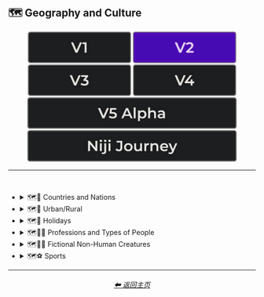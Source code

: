 <h2>🗺 Geography and Culture</h2>

<div align="center">

[<img src="/Images/Repo_Parts/Buttons/Version_Buttons/button_version_V1_inactive.webp?raw=true" alt="MidJourney V1" height="64" />](/Pages/MJ_V1/Style_Pages/Sphere/Geography_and_Culture.md)
[<img src="/Images/Repo_Parts/Buttons/Version_Buttons/button_version_V2_active.webp?raw=true" alt="MidJourney V2" height="64" />](/Pages/MJ_V2/Style_Pages/Sphere/Geography_and_Culture.md)
[<img src="/Images/Repo_Parts/Buttons/Version_Buttons/button_version_V3_inactive.webp?raw=true" alt="MidJourney V3" height="64" />](/Pages/MJ_V3/Style_Pages/Sphere/Geography_and_Culture.md)
[<img src="/Images/Repo_Parts/Buttons/Version_Buttons/button_version_V4_inactive.webp?raw=true" alt="MidJourney V4" height="64" />](/Pages/MJ_V4/Style_Pages/Just_The_Style/Geography_and_Culture.md)
<br>
[<img src="/Images/Repo_Parts/Buttons/Version_Buttons/button_version_V5_Alpha_inactive_half.webp?raw=true" alt="MidJourney V5" height="64" />](/Pages/MJ_V5/Style_Pages/Just_The_Style/Geography_and_Culture.md)
[<img src="/Images/Repo_Parts/Buttons/Version_Buttons/button_version_niji_inactive_half.webp?raw=true" alt="Niji Journey" height="64" />](/Pages/Niji_Journey/Style_Pages/Geography_and_Culture.md)

</div>

<hr>
<br>


- <details><summary>🗺🎌 Countries and Nations</summary><p><div align="center">

	| Country | Nation |
	| :-: | :-: |
	| <img src="/Images/MJ_V2/MidJourney_Styles_(sphere)/Wave_13/sphere_Country.webp?raw=true" width="256" /> | <img src="/Images/MJ_V2/MidJourney_Styles_(sphere)/Wave_13/sphere_Nation.webp?raw=true" width="256" /> |
	
	<br>

	| American-Style | American Realism |
	| :-: | :-: |
	| <img src="/Images/MJ_V2/MidJourney_Styles_(sphere)/Wave_9/sphere_American-Style.webp?raw=true" width="256" /> | <img src="/Images/MJ_V2/MidJourney_Styles_(sphere)/sphere_americanrealism.webp?raw=true" width="256" /> |

	<br>

	| Canadian-Style | Canadian Realism |
	| :-: | :-: |
	| <img src="/Images/MJ_V2/MidJourney_Styles_(sphere)/Wave_9/sphere_Canadian-Style.webp?raw=true" width="256" /> | <img src="/Images/MJ_V2/MidJourney_Styles_(sphere)/Wave_9/sphere_Canadian_Realism.webp?raw=true" width="256" /> |

	<br>

	| Europunk |
	| :-: |
	| <img src="/Images/MJ_V2/MidJourney_Styles_(sphere)/Wave_10/sphere_Europunk.webp?raw=true" width="256" /> |

	<br>

	| Brazilian-Style | Brazilian Realism |
	| :-: | :-: |
	| <img src="/Images/MJ_V2/MidJourney_Styles_(sphere)/Wave_9/sphere_Brazilian-Style.webp?raw=true" width="256" /> | <img src="/Images/MJ_V2/MidJourney_Styles_(sphere)/Wave_9/sphere_Brazilian_Realism.webp?raw=true" width="256" /> |

	<br>

	| Incan | Tiwanaku |
	| :-: | :-: |
	| <img src="/Images/MJ_V2/MidJourney_Styles_(sphere)/Wave_14/sphere_Incan.webp?raw=true" width="256" /> | <img src="/Images/MJ_V2/MidJourney_Styles_(sphere)/Wave_14/sphere_Tiwanaku.webp?raw=true" width="256" /> |
	
	<br>

	| Mexican-Style | Mexican Realism |
	| :-: | :-: |
	| <img src="/Images/MJ_V2/MidJourney_Styles_(sphere)/Wave_9/sphere_Mexican-Style.webp?raw=true" width="256" /> | <img src="/Images/MJ_V2/MidJourney_Styles_(sphere)/Wave_9/sphere_Mexican_Realism.webp?raw=true" width="256" /> |

	<br>

	| African-Style | African Realism |
	| :-: | :-: |
	| <img src="/Images/MJ_V2/MidJourney_Styles_(sphere)/Wave_9/sphere_African-Style.webp?raw=true" width="256" /> | <img src="/Images/MJ_V2/MidJourney_Styles_(sphere)/Wave_9/sphere_African_Realism.webp?raw=true" width="256" /> |

	<br>

	| Mali | Benin |
	| :-: | :-: |
	| <img src="/Images/MJ_V2/MidJourney_Styles_(sphere)/Wave_14/sphere_Mali.webp?raw=true" width="256" /> | <img src="/Images/MJ_V2/MidJourney_Styles_(sphere)/Wave_14/sphere_Benin.webp?raw=true" width="256" /> |
	
	<br>

	| Australian-Style | Australian Realism |
	| :-: | :-: |
	| <img src="/Images/MJ_V2/MidJourney_Styles_(sphere)/Wave_9/sphere_Australian-Style.webp?raw=true" width="256" /> | <img src="/Images/MJ_V2/MidJourney_Styles_(sphere)/Wave_9/sphere_Australian_Realism.webp?raw=true" width="256" /> |

	<br>

	| Spanish-Style | Spanish Realism |
	| :-: | :-: |
	| <img src="/Images/MJ_V2/MidJourney_Styles_(sphere)/Wave_9/sphere_Spanish-Style.webp?raw=true" width="256" /> | <img src="/Images/MJ_V2/MidJourney_Styles_(sphere)/Wave_9/sphere_Spanish_Realism.webp?raw=true" width="256" /> |

	<br>

	| French-Style | French Realism |
	| :-: | :-: |
	| <img src="/Images/MJ_V2/MidJourney_Styles_(sphere)/Wave_9/sphere_French-Style.webp?raw=true" width="256" /> | <img src="/Images/MJ_V2/MidJourney_Styles_(sphere)/Wave_9/sphere_French_Realism.webp?raw=true" width="256" /> |

	<br>

	| Italian-Style | Italian Realism |
	| :-: | :-: |
	| <img src="/Images/MJ_V2/MidJourney_Styles_(sphere)/Wave_9/sphere_Italian-Style.webp?raw=true" width="256" /> | <img src="/Images/MJ_V2/MidJourney_Styles_(sphere)/Wave_9/sphere_Italian_Realism.webp?raw=true" width="256" /> |

	<br>

	| Turkish-Style | Turkish Realism |
	| :-: | :-: |
	| <img src="/Images/MJ_V2/MidJourney_Styles_(sphere)/Wave_9/sphere_Turkish-Style.webp?raw=true" width="256" /> | <img src="/Images/MJ_V2/MidJourney_Styles_(sphere)/Wave_9/sphere_Turkish_Realism.webp?raw=true" width="256" /> |

	<br>

	| British-Style | British Realism |
	| :-: | :-: |
	| <img src="/Images/MJ_V2/MidJourney_Styles_(sphere)/Wave_9/sphere_British-Style.webp?raw=true" width="256" /> | <img src="/Images/MJ_V2/MidJourney_Styles_(sphere)/Wave_9/sphere_British_Realism.webp?raw=true" width="256" /> |

	<br>

	| German-Style | German Realism | German Romanticism |
	| :-: | :-: | :-: |
	| <img src="/Images/MJ_V2/MidJourney_Styles_(sphere)/Wave_9/sphere_German-Style.webp?raw=true" width="256" /> | <img src="/Images/MJ_V2/MidJourney_Styles_(sphere)/Wave_9/sphere_German_Realism.webp?raw=true" width="256" /> | <img src="/Images/MJ_V2/MidJourney_Styles_(sphere)/sphere_German_Romanticism.webp?raw=true" width="256" /> |

	<br>

	| Greek-Style | Greek Realism | Greek Icon |
	| :-: | :-: | :-: |
	| <img src="/Images/MJ_V2/MidJourney_Styles_(sphere)/Wave_9/sphere_Greek-Style.webp?raw=true" width="256" /> | <img src="/Images/MJ_V2/MidJourney_Styles_(sphere)/Wave_9/sphere_Greek_Realism.webp?raw=true" width="256" /> | <img src="/Images/MJ_V2/MidJourney_Styles_(sphere)/Wave_12/sphere_Greek_Icon.webp?raw=true" width="256" /> |

	<br>

	| Greek Mythology | Greek God | Greek Goddess |
	| :-: | :-: | :-: |
	| <img src="/Images/MJ_V2/MidJourney_Styles_(sphere)/Wave_12/sphere_Greek_Mythology.webp?raw=true" width="256" /> | <img src="/Images/MJ_V2/MidJourney_Styles_(sphere)/Wave_12/sphere_Greek_God.webp?raw=true" width="256" /> | <img src="/Images/MJ_V2/MidJourney_Styles_(sphere)/Wave_12/sphere_Greek_Goddess.webp?raw=true" width="256" /> |
	
	<br>

	| Polish-Style | Polish Realism |
	| :-: | :-: |
	| <img src="/Images/MJ_V2/MidJourney_Styles_(sphere)/Wave_9/sphere_Polish-Style.webp?raw=true" width="256" /> | <img src="/Images/MJ_V2/MidJourney_Styles_(sphere)/Wave_9/sphere_Polish_Realism.webp?raw=true" width="256" /> |

	<br>

	| Hungarian-Style | Hungarian Realism |
	| :-: | :-: |
	| <img src="/Images/MJ_V2/MidJourney_Styles_(sphere)/Wave_9/sphere_Hungarian-Style.webp?raw=true" width="256" /> | <img src="/Images/MJ_V2/MidJourney_Styles_(sphere)/Wave_9/sphere_Hungarian_Realism.webp?raw=true" width="256" /> |

	<br>

	| Swiss-Style | Swiss Realism |
	| :-: | :-: |
	| <img src="/Images/MJ_V2/MidJourney_Styles_(sphere)/Wave_9/sphere_Swiss-Style.webp?raw=true" width="256" /> | <img src="/Images/MJ_V2/MidJourney_Styles_(sphere)/Wave_9/sphere_Swiss_Realism.webp?raw=true" width="256" /> |

	<br>

	| Swedish-Style | Swedish Realism |
	| :-: | :-: |
	| <img src="/Images/MJ_V2/MidJourney_Styles_(sphere)/Wave_9/sphere_Swedish-Style.webp?raw=true" width="256" /> | <img src="/Images/MJ_V2/MidJourney_Styles_(sphere)/Wave_9/sphere_Swedish_Realism.webp?raw=true" width="256" /> |

	<br>

	| Irish-Style | Irish Realism |
	| :-: | :-: |
	| <img src="/Images/MJ_V2/MidJourney_Styles_(sphere)/Wave_9/sphere_Irish-Style.webp?raw=true" width="256" /> | <img src="/Images/MJ_V2/MidJourney_Styles_(sphere)/Wave_9/sphere_Irish_Realism.webp?raw=true" width="256" /> |

	<br>

	| Roman-Style | Roman Realism | Roman Icon |
	| :-: | :-: | :-: |
	| <img src="/Images/MJ_V2/MidJourney_Styles_(sphere)/Wave_9/sphere_Roman-Style.webp?raw=true" width="256" /> | <img src="/Images/MJ_V2/MidJourney_Styles_(sphere)/Wave_9/sphere_Roman_Realism.webp?raw=true" width="256" /> | <img src="/Images/MJ_V2/MidJourney_Styles_(sphere)/Wave_12/sphere_Roman_Icon.webp?raw=true" width="256" /> |

	<br>

	| Roman Mythology | Roman God | Roman Goddess |
	| :-: | :-: | :-: |
	| <img src="/Images/MJ_V2/MidJourney_Styles_(sphere)/Wave_12/sphere_Roman_Mythology.webp?raw=true" width="256" /> | <img src="/Images/MJ_V2/MidJourney_Styles_(sphere)/Wave_12/sphere_Roman_God.webp?raw=true" width="256" /> | <img src="/Images/MJ_V2/MidJourney_Styles_(sphere)/Wave_12/sphere_Roman_Goddess.webp?raw=true" width="256" /> |
	
	<br>

	| Dominican-Style | Dominican Realism |
	| :-: | :-: |
	| <img src="/Images/MJ_V2/MidJourney_Styles_(sphere)/Wave_9/sphere_Dominican-Style.webp?raw=true" width="256" /> | <img src="/Images/MJ_V2/MidJourney_Styles_(sphere)/Wave_9/sphere_Dominican_Realism.webp?raw=true" width="256" /> |

	<br>

	| Chinese-Style | Chinese Realism |
	| :-: | :-: |
	| <img src="/Images/MJ_V2/MidJourney_Styles_(sphere)/Wave_9/sphere_Chinese-Style.webp?raw=true" width="256" /> | <img src="/Images/MJ_V2/MidJourney_Styles_(sphere)/Wave_9/sphere_Chinese_Realism.webp?raw=true" width="256" /> |

	<br>

	| Tang Dynasty | Timurid |
	| :-: | :-: |
	| <img src="/Images/MJ_V2/MidJourney_Styles_(sphere)/Wave_14/sphere_Tang_Dynasty.webp?raw=true" width="256" /> | <img src="/Images/MJ_V2/MidJourney_Styles_(sphere)/Wave_14/sphere_Timurid.webp?raw=true" width="256" /> |

	<br>

	| Japanese | Taisho Period |
	| :-: | :-: |
	| <img src="/Images/MJ_V2/MidJourney_Styles_(sphere)/Wave_14/sphere_Japanese.webp?raw=true" width="256" /> | <img src="/Images/MJ_V2/MidJourney_Styles_(sphere)/Wave_14/sphere_Taisho_Period.webp?raw=true" width="256" /> |

	<br>

	| Japanese-Style | Japanese Realism | Japonism |
	| :-: | :-: | :-: |
	| <img src="/Images/MJ_V2/MidJourney_Styles_(sphere)/Wave_9/sphere_Japanese-Style.webp?raw=true" width="256" /> | <img src="/Images/MJ_V2/MidJourney_Styles_(sphere)/Wave_9/sphere_Japanese_Realism.webp?raw=true" width="256" /> | <img src="/Images/MJ_V2/MidJourney_Styles_(sphere)/sphere_japonism.webp?raw=true" width="256" /> |

	<br>

	| Ukrainian-Style | Ukrainian Realism |
	| :-: | :-: |
	| <img src="/Images/MJ_V2/MidJourney_Styles_(sphere)/Wave_9/sphere_Ukrainian-Style.webp?raw=true" width="256" /> | <img src="/Images/MJ_V2/MidJourney_Styles_(sphere)/Wave_9/sphere_Ukrainian_Realism.webp?raw=true" width="256" /> |

	<br>

	| Indonesian-Style | Indonesian Realism |
	| :-: | :-: |
	| <img src="/Images/MJ_V2/MidJourney_Styles_(sphere)/Wave_9/sphere_Indonesian-Style.webp?raw=true" width="256" /> | <img src="/Images/MJ_V2/MidJourney_Styles_(sphere)/Wave_9/sphere_Indonesian_Realism.webp?raw=true" width="256" /> |

	<br>

	| Balinese | Tibetan | Khmer |
	| :-: | :-: | :-: |
	| <img src="/Images/MJ_V2/MidJourney_Styles_(sphere)/Wave_14/sphere_Balinese.webp?raw=true" width="256" /> | <img src="/Images/MJ_V2/MidJourney_Styles_(sphere)/Wave_14/sphere_Tibetan.webp?raw=true" width="256" /> | <img src="/Images/MJ_V2/MidJourney_Styles_(sphere)/Wave_14/sphere_Khmer.webp?raw=true" width="256" /> |
	
	<br>
	
	| Thai | Bagan |
	| :-: | :-: |
	| <img src="/Images/MJ_V2/MidJourney_Styles_(sphere)/Wave_14/sphere_Thai.webp?raw=true" width="256" /> | <img src="/Images/MJ_V2/MidJourney_Styles_(sphere)/Wave_14/sphere_Bagan.webp?raw=true" width="256" /> |
	
	<br>

	| Indian-Style | Indian Realism |
	| :-: | :-: |
	| <img src="/Images/MJ_V2/MidJourney_Styles_(sphere)/Wave_9/sphere_Indian-Style.webp?raw=true" width="256" /> | <img src="/Images/MJ_V2/MidJourney_Styles_(sphere)/Wave_9/sphere_Indian_Realism.webp?raw=true" width="256" /> |

	<br>

	| Bavarian |
	| :-: |
	| <img src="/Images/MJ_V2/MidJourney_Styles_(sphere)/Wave_14/sphere_Bavarian.webp?raw=true" width="256" /> |
	
	<br>
	
	| Minoan | Cycladic |
	| :-: | :-: |
	| <img src="/Images/MJ_V2/MidJourney_Styles_(sphere)/Wave_14/sphere_Minoan.webp?raw=true" width="256" /> | <img src="/Images/MJ_V2/MidJourney_Styles_(sphere)/Wave_14/sphere_Cycladic.webp?raw=true" width="256" /> |
	
	<br>
	
	| Puebloan | Armenian |
	| :-: | :-: |
	| <img src="/Images/MJ_V2/MidJourney_Styles_(sphere)/Wave_14/sphere_Puebloan.webp?raw=true" width="256" /> | <img src="/Images/MJ_V2/MidJourney_Styles_(sphere)/Wave_14/sphere_Armenian.webp?raw=true" width="256" /> |
	
	<br>

	| Russian-Style | Russian Realism |
	| :-: | :-: |
	| <img src="/Images/MJ_V2/MidJourney_Styles_(sphere)/Wave_9/sphere_Russian-Style.webp?raw=true" width="256" /> | <img src="/Images/MJ_V2/MidJourney_Styles_(sphere)/Wave_9/sphere_Russian_Realism.webp?raw=true" width="256" /> |

	<br>

	| Propaganda | American Propaganda | Soviet Propaganda |
	| :-: | :-: | :-: |
	| <img src="/Images/MJ_V2/MidJourney_Styles_(sphere)/Wave_9/sphere_Propaganda.webp?raw=true" width="256" /> | <img src="/Images/MJ_V2/MidJourney_Styles_(sphere)/Wave_9/sphere_American_Propaganda.webp?raw=true" width="256" /> | <img src="/Images/MJ_V2/MidJourney_Styles_(sphere)/Wave_9/sphere_Soviet_Propaganda.webp?raw=true" width="256" /> |

	<br>

	| Arabic | Caribbean | Mayan |
	| :-: | :-: | :-: |
	| <img src="/Images/MJ_V2/MidJourney_Styles_(sphere)/Wave_11/sphere_Arabic.webp?raw=true" width="256" /> | <img src="/Images/MJ_V2/MidJourney_Styles_(sphere)/Wave_11/sphere_Caribbean.webp?raw=true" width="256" /> | <img src="/Images/MJ_V2/MidJourney_Styles_(sphere)/Wave_12/sphere_Mayan.webp?raw=true" width="256" /> |

	<br>

	| Egyptian Art | Socialist Realism |
	| :-: | :-: |
	| <img src="/Images/MJ_V2/MidJourney_Styles_(sphere)/sphere_Egyptian_Art.webp?raw=true" width="256" /> | <img src="/Images/MJ_V2/MidJourney_Styles_(sphere)/sphere_socialistrealism.webp?raw=true" width="256" /> |


	<br>
	
	| Nordic Mythology |
	| :-: |
	| <img src="/Images/MJ_V2/MidJourney_Styles_(sphere)/sphere_Nordic_Mythology.webp?raw=true" width="256" /> |

	<br>
	
	| Victorian |
	| :-: |
	| <img src="/Images/MJ_V2/MidJourney_Styles_(sphere)/sphere_Victorian.webp?raw=true" width="256" /> |

	<br>

	| Byzantine | Byzantine Icon |
	| :-: | :-: |
	| <img src="/Images/MJ_V2/MidJourney_Styles_(sphere)/Wave_14/sphere_Byzantine.webp?raw=true" width="256" /> | <img src="/Images/MJ_V2/MidJourney_Styles_(sphere)/Wave_12/sphere_Byzantine_Icon.webp?raw=true" width="256" /> |

	<br>

	| Christian Icon |
	| :-: |
	| <img src="/Images/MJ_V2/MidJourney_Styles_(sphere)/Wave_12/sphere_Christian_Icon.webp?raw=true" width="256" /> |
	
  </div></p></details>


- <details><summary>🗺🌾 Urban/Rural</summary><p><div align="center">

	| Urban | Urbancore | Urban Exploration |
	| :-: | :-: | :-: |
	| <img src="/Images/MJ_V2/MidJourney_Styles_(sphere)/Wave_9/sphere_Urban.webp?raw=true" width="256" /> | <img src="/Images/MJ_V2/MidJourney_Styles_(sphere)/Wave_9/sphere_Urbancore.webp?raw=true" width="256" /> | <img src="/Images/MJ_V2/MidJourney_Styles_(sphere)/sphere_urbanexploration.webp?raw=true" width="256" /> |
	
	<br>
	
	| Rural | Ruralcore |
	| :-: | :-: |
	| <img src="/Images/MJ_V2/MidJourney_Styles_(sphere)/Wave_9/sphere_Rural.webp?raw=true" width="256" /> | <img src="/Images/MJ_V2/MidJourney_Styles_(sphere)/Wave_11/sphere_Ruralcore.webp?raw=true" width="256" /> |

	<br>

	| Adventurecore | Hikecore | Prairiecore |
	| :-: | :-: | :-: |
	| <img src="/Images/MJ_V2/MidJourney_Styles_(sphere)/Wave_9/sphere_Adventurecore.webp?raw=true" width="256" /> | <img src="/Images/MJ_V2/MidJourney_Styles_(sphere)/Wave_10/sphere_Hikecore.webp?raw=true" width="256" /> | <img src="/Images/MJ_V2/MidJourney_Styles_(sphere)/Wave_10/sphere_Prairiecore.webp?raw=true" width="256" /> |

	<br>

	| Farmcore | Countrycore | Villagecore |
	| :-: | :-: | :-: |
	| <img src="/Images/MJ_V2/MidJourney_Styles_(sphere)/Wave_9/sphere_Farmcore.webp?raw=true" width="256" /> | <img src="/Images/MJ_V2/MidJourney_Styles_(sphere)/Wave_9/sphere_Countrycore.webp?raw=true" width="256" /> | <img src="/Images/MJ_V2/MidJourney_Styles_(sphere)/Wave_9/sphere_Villagecore.webp?raw=true" width="256" /> |

	<br>

	| Tavernwave | Cabincore | Cottagecore |
	| :-: | :-: | :-: |
	| <img src="/Images/MJ_V2/MidJourney_Styles_(sphere)/Wave_9/sphere_Tavernwave.webp?raw=true" width="256" /> | <img src="/Images/MJ_V2/MidJourney_Styles_(sphere)/Wave_9/sphere_Cabincore.webp?raw=true" width="256" /> | <img src="/Images/MJ_V2/MidJourney_Styles_(sphere)/Wave_9/sphere_Cottagecore.webp?raw=true" width="256" /> |

	<br>
	
	| Hermitpunk |
	| :-: |
	| <img src="/Images/MJ_V2/MidJourney_Styles_(sphere)/Wave_10/sphere_Hermitpunk.webp?raw=true" width="256" /> |

  </div></p></details>


- <details><summary>🗺🎄 Holidays</summary><p><div align="center">

	| Holiday |
	| :-: |
	| <img src="/Images/MJ_V2/MidJourney_Styles_(sphere)/Wave_13/sphere_Holiday.webp?raw=true" width="256" /> |
	
	<br>

	| Christmas | Santa | Elf |
	| :-: | :-: | :-: |
	| <img src="/Images/MJ_V2/MidJourney_Styles_(sphere)/sphere_Christmas.webp?raw=true" width="256" /> | <img src="/Images/MJ_V2/MidJourney_Styles_(sphere)/Wave_12/sphere_Santa.webp?raw=true" width="256" /> | <img src="/Images/MJ_V2/MidJourney_Styles_(sphere)/Wave_12/sphere_Elf.webp?raw=true" width="256" /> |

	<br>

	| Halloween |
	| :-: |
	| <img src="/Images/MJ_V2/MidJourney_Styles_(sphere)/Wave_9/sphere_Halloween.webp?raw=true" width="256" /> |

  </div></p></details>


- <details><summary>🗺🐱‍👤 Professions and Types of People</summary><p><div align="center">

    | Boss | Master |
	| :-: | :-: |
	| <img src="/Images/MJ_V2/MidJourney_Styles_(sphere)/Wave_12/sphere_Boss.webp?raw=true" width="256" /> | <img src="/Images/MJ_V2/MidJourney_Styles_(sphere)/Wave_12/sphere_Master.webp?raw=true" width="256" /> |
	
	<br>

	| Police |
	| :-: |
	| <img src="/Images/MJ_V2/MidJourney_Styles_(sphere)/Wave_12/sphere_Police.webp?raw=true" width="256" /> |
	
	<br>

	| Warrior | Samurai | Samurai Warrior |
	| :-: | :-: | :-: |
	| <img src="/Images/MJ_V2/MidJourney_Styles_(sphere)/sphere_Warrior.webp?raw=true" width="256" /> | <img src="/Images/MJ_V2/MidJourney_Styles_(sphere)/Wave_12/sphere_Samurai.webp?raw=true" width="256" /> | <img src="/Images/MJ_V2/MidJourney_Styles_(sphere)/Wave_12/sphere_Samurai_Warrior.webp?raw=true" width="256" /> |

	<br>
	
	| Artist | Bard | Cleric |
	| :-: | :-: | :-: |
	| <img src="/Images/MJ_V2/MidJourney_Styles_(sphere)/Wave_13/sphere_Artist.webp?raw=true" width="256" /> | <img src="/Images/MJ_V2/MidJourney_Styles_(sphere)/sphere_Bard.webp?raw=true" width="256" /> | <img src="/Images/MJ_V2/MidJourney_Styles_(sphere)/sphere_Cleric.webp?raw=true" width="256" /> |

	<br>

	| Clownpunk | Clowncore |
	| :-: | :-: |
	| <img src="/Images/MJ_V2/MidJourney_Styles_(sphere)/Wave_9/sphere_Clownpunk.webp?raw=true" width="256" /> | <img src="/Images/MJ_V2/MidJourney_Styles_(sphere)/Wave_9/sphere_Clowncore.webp?raw=true" width="256" /> |

	<br>

    | Viking | Pilgrim |
    | :-: | :-: |
	| <img src="/Images/MJ_V2/MidJourney_Styles_(sphere)/Wave_12/sphere_Viking.webp?raw=true" width="256" /> 	| <img src="/Images/MJ_V2/MidJourney_Styles_(sphere)/Wave_12/sphere_Pilgrim.webp?raw=true" width="256" /> |
	
	<br>

	| Quarterback |
	| :-: |
	| <img src="/Images/MJ_V2/MidJourney_Styles_(sphere)/sphere_Quarterback.webp?raw=true" width="256" /> |
	
	<br>

	| Catholicpunk |
	| :-: |
	| <img src="/Images/MJ_V2/MidJourney_Styles_(sphere)/sphere_catholicpunk.webp?raw=true" width="256" /> |

	<br>

	| Poetcore | Scoutcore |
	| :-: | :-: |
	| <img src="/Images/MJ_V2/MidJourney_Styles_(sphere)/Wave_10/sphere_Poetcore.webp?raw=true" width="256" /> | <img src="/Images/MJ_V2/MidJourney_Styles_(sphere)/Wave_10/sphere_Scoutcore.webp?raw=true" width="256" /> |

	<br>

	| Kingcore | Princecore | Princesscore |
	| :-: | :-: | :-: |
	| <img src="/Images/MJ_V2/MidJourney_Styles_(sphere)/Wave_10/sphere_Kingcore.webp?raw=true" width="256" /> | <img src="/Images/MJ_V2/MidJourney_Styles_(sphere)/Wave_10/sphere_Princecore.webp?raw=true" width="256" /> | <img src="/Images/MJ_V2/MidJourney_Styles_(sphere)/Wave_10/sphere_Princesscore.webp?raw=true" width="256" /> |

	<br>
	
	| Royalcore | Knightcore |
	| :-: | :-: |
	| <img src="/Images/MJ_V2/MidJourney_Styles_(sphere)/Wave_9/sphere_Royalcore.webp?raw=true" width="256" /> | <img src="/Images/MJ_V2/MidJourney_Styles_(sphere)/Wave_9/sphere_Knightcore.webp?raw=true" width="256" /> |

	<br>

	| Roguecore | Villaincore |
	| :-: | :-: |
	| <img src="/Images/MJ_V2/MidJourney_Styles_(sphere)/Wave_10/sphere_Roguecore.webp?raw=true" width="256" /> | <img src="/Images/MJ_V2/MidJourney_Styles_(sphere)/Wave_9/sphere_Villaincore.webp?raw=true" width="256" /> |
	
	<br>
	
	| Kidcore | Tweencore | Grandparentcore |
	| :-: | :-: | :-: |
	| <img src="/Images/MJ_V2/MidJourney_Styles_(sphere)/Wave_10/sphere_Kidcore.webp?raw=true" width="256" /> | <img src="/Images/MJ_V2/MidJourney_Styles_(sphere)/Wave_10/sphere_Tweencore.webp?raw=true" width="256" /> | <img src="/Images/MJ_V2/MidJourney_Styles_(sphere)/Wave_10/sphere_Grandparentcore.webp?raw=true" width="256" /> |

	<br>

	| Brocore |
	| :-: |
	| <img src="/Images/MJ_V2/MidJourney_Styles_(sphere)/Wave_10/sphere_Brocore.webp?raw=true" width="256" /> |
	
	<br>
	
	<table>
		<tr><th>John Cena</th><tr>
		<tr height=256><td width=256></td></tr>
	</table>

  </div></p></details>


- <details><summary>🗺🧜‍♀️ Fictional Non-Human Creatures</summary><p><div align="center">
	
	| Entities |
	| :-: |
	| <img src="/Images/MJ_V2/MidJourney_Styles_(sphere)/sphere_Entities.webp?raw=true" width="256" /> |

	<br>

    | Goblin | Halfling |
    | :-: | :-: |
	| <img src="/Images/MJ_V2/MidJourney_Styles_(sphere)/Wave_12/sphere_Goblin.webp?raw=true" width="256" /> | <img src="/Images/MJ_V2/MidJourney_Styles_(sphere)/sphere_Halfling.webp?raw=true" width="256" /> |
	
	<br>
	
	| Warlock | Wizard |
	| :-: | :-: |
	| <img src="/Images/MJ_V2/MidJourney_Styles_(sphere)/sphere_Warlock.webp?raw=true" width="256" /> | <img src="/Images/MJ_V2/MidJourney_Styles_(sphere)/sphere_Wizard.webp?raw=true" width="256" /> |

	<br>
	
	| Elf | Orc |
	| :-: | :-: |
	| <img src="/Images/MJ_V2/MidJourney_Styles_(sphere)/sphere_Elf.webp?raw=true" width="256" /> | <img src="/Images/MJ_V2/MidJourney_Styles_(sphere)/sphere_Orc.webp?raw=true" width="256" /> |
	
	<br>
	
	| Mermaid |
	| :-: |
	| <img src="/Images/MJ_V2/MidJourney_Styles_(sphere)/sphere_Mermaid.webp?raw=true" width="256" /> |

  </div></p></details>


- <details><summary>🗺⚽ Sports</summary><p><div align="center">

	| Sport | Sports |
	| :-: | :-: |
	| <img src="/Images/MJ_V2/MidJourney_Styles_(sphere)/Wave_13/sphere_Sport.webp?raw=true" width="256" /> | <img src="/Images/MJ_V2/MidJourney_Styles_(sphere)/Wave_13/sphere_Sports.webp?raw=true" width="256" /> |
	
	<br>

	| Basketball | Baseball | Football |
	| :-: | :-: | :-: |
	| <img src="/Images/MJ_V2/MidJourney_Styles_(sphere)/Wave_11/sphere_Basketball.webp?raw=true" width="256" /> | <img src="/Images/MJ_V2/MidJourney_Styles_(sphere)/Wave_11/sphere_Baseball.webp?raw=true" width="256" /> | <img src="/Images/MJ_V2/MidJourney_Styles_(sphere)/Wave_11/sphere_Football.webp?raw=true" width="256" /> |
	
	<br>
	
	| Soccer | Soccer Ball |
	| :-: | :-: |
	| <img src="/Images/MJ_V2/MidJourney_Styles_(sphere)/Wave_11/sphere_Soccer.webp?raw=true" width="256" /> | <img src="/Images/MJ_V2/MidJourney_Styles_(sphere)/Wave_11/sphere_Soccer_Ball.webp?raw=true" width="256" /> |
	
	<br>
	
	| Golf | Golf Ball |
	| :-: | :-: |
	| <img src="/Images/MJ_V2/MidJourney_Styles_(sphere)/Wave_11/sphere_Golf.webp?raw=true" width="256" /> | <img src="/Images/MJ_V2/MidJourney_Styles_(sphere)/Wave_11/sphere_Golf_Ball.webp?raw=true" width="256" /> |
	
	<br>
	
	| Tennis | Tennis Ball |
	| :-: | :-: |
	| <img src="/Images/MJ_V2/MidJourney_Styles_(sphere)/Wave_11/sphere_Tennis.webp?raw=true" width="256" /> | <img src="/Images/MJ_V2/MidJourney_Styles_(sphere)/Wave_11/sphere_Tennis_Ball.webp?raw=true" width="256" /> |
	
	<br>
	
	| Hockey | Hockey Puck |
	| :-: | :-: |
	| <img src="/Images/MJ_V2/MidJourney_Styles_(sphere)/Wave_11/sphere_Hockey.webp?raw=true" width="256" /> | <img src="/Images/MJ_V2/MidJourney_Styles_(sphere)/Wave_11/sphere_Hockey_Puck.webp?raw=true" width="256" /> |

	<br>
	
	| Volleyball |
	| :-: |
	| <img src="/Images/MJ_V2/MidJourney_Styles_(sphere)/Wave_14/sphere_Volleyball.webp?raw=true" width="256" /> |

	<br>
	
	| Rugby | Rugby-Ball |
	| :-: | :-: |
	| <img src="/Images/MJ_V2/MidJourney_Styles_(sphere)/Wave_14/sphere_Rugby.webp?raw=true" width="256" /> | <img src="/Images/MJ_V2/MidJourney_Styles_(sphere)/Wave_14/sphere_Rugby-Ball.webp?raw=true" width="256" /> |
	
	<br>
	
	| Skydiving |
	| :-: |
	| <img src="/Images/MJ_V2/MidJourney_Styles_(sphere)/Wave_12/sphere_Skydiving.webp?raw=true" width="256" /> |

  </div></p></details>


<hr><!--------------->
<div align="center">
<h6><a href="/README.md">⬅ 返回主页</a></h6>
</div>